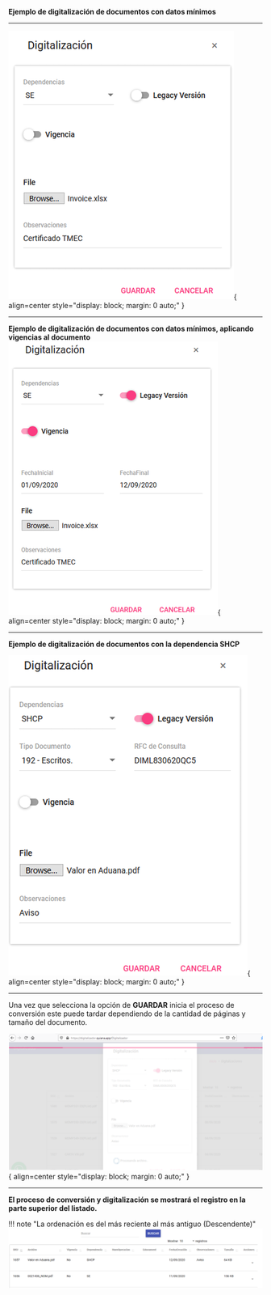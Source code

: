

**Ejemplo de digitalización de documentos con datos mínimos** 

---

![ejemplo1](../assets/ejemplo1.png){ align=center style="display: block; margin: 0 auto;" }

---

**Ejemplo de digitalización de documentos con datos mínimos, aplicando vigencias al documento**
![ejemplo2](../assets/ejemplo2.png){ align=center style="display: block; margin: 0 auto;" }

---

**Ejemplo de digitalización de documentos con la dependencia SHCP**

![ejemplo3](../assets/ejemplo3.png){ align=center style="display: block; margin: 0 auto;" }

---

Una vez que selecciona la opción de **GUARDAR** inicia el proceso de conversión este puede 
tardar dependiendo de la cantidad de páginas y tamaño del documento. 

![ejemplo4](../assets/ejemplo4.png){ align=center style="display: block; margin: 0 auto;" }

---

**El proceso de conversión y digitalización se mostrará el registro en la parte superior del listado.**

!!! note "La ordenación es del más reciente al más antiguo (Descendente)" 
    ![ejemplo5](../assets/ejemplo5.png)
